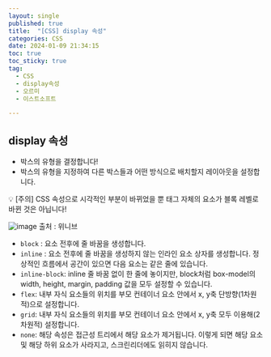 ```yaml
---
layout: single
published: true
title:  "[CSS] display 속성"
categories: CSS
date: 2024-01-09 21:34:15
toc: true
toc_sticky: true
tag:   
  - CSS
  - display속성
  - 오르미
  - 이스트소프트

---
```


## display 속성

- 박스의 유형을 결정합니다!
- 박스의 유형을 지정하여 다른 박스들과 어떤 방식으로 배치할지 레이아웃을 설정합니다.

<div class="notice--primary" markdown="1">

💡 [주의] CSS 속성으로 시각적인 부분이 바뀌었을 뿐 태그 자체의 요소가 블록 레벨로 바뀐 것은 아닙니다! 

</div>

![image](https://github.com/BaxDailyGit/BaxDailyGit/assets/99312529/a4eacfcc-7d6f-4abc-9c95-f2293eee7c68)
출처 : 위니브

- `block` : 요소 전후에 줄 바꿈을 생성합니다.
- `inline` : 요소 전후에 줄 바꿈을 생성하지 않는 인라인 요소 상자를 생성합니다. 정상적인 흐름에서 공간이 있으면 다음 요소는 같은 줄에 있습니다.
- `inline-block`: inline 줄 바꿈 없이 한 줄에 놓이지만, block처럼 box-model의 width, height, margin, padding 값을 모두 설정할 수 있습니다.
- `flex`: 내부 자식 요소들의 위치를 부모 컨테이너 요소 안에서  x, y축 단방향(1차원적)으로 설정합니다.
- `grid`: 내부 자식 요소들의 위치를 부모 컨테이너 요소 안에서 x, y축 모두 이용해(2차원적) 설정합니다.
- `none`: 해당 속성은 접근성 트리에서 해당 요소가 제거됩니다. 이렇게 되면 해당 요소 및 해당 하위 요소가 사라지고, 스크린리더에도 읽히지 않습니다.

